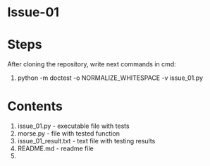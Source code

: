# Issue-01 

# Steps
After cloning the repository, write next commands in cmd:
1. python -m doctest -o NORMALIZE_WHITESPACE -v issue_01.py


# Contents
1. issue_01.py          - executable file with tests
2. morse.py             - file with tested function
3. issue_01_result.txt  - text file with testing results
4. README.md            - readme file
5. 
